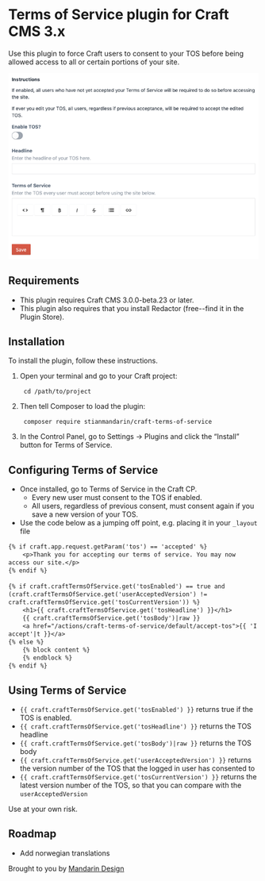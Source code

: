 # Terms of Service plugin for Craft CMS 3.x

Use this plugin to force Craft users to consent to your TOS before being allowed access to all or certain portions of your site.

![Screenshot](resources/img/cp.png)

## Requirements

* This plugin requires Craft CMS 3.0.0-beta.23 or later.
* This plugin also requires that you install Redactor (free--find it in the Plugin Store).

## Installation

To install the plugin, follow these instructions.

1. Open your terminal and go to your Craft project:

        cd /path/to/project

2. Then tell Composer to load the plugin:

        composer require stianmandarin/craft-terms-of-service

3. In the Control Panel, go to Settings → Plugins and click the “Install” button for Terms of Service.

## Configuring Terms of Service

* Once installed, go to Terms of Service in the Craft CP.
  * Every new user must consent to the TOS if enabled.
  * All users, regardless of previous consent, must consent again if you save a new version of your TOS. 
* Use the code below as a jumping off point, e.g. placing it in your `_layout` file

```
{% if craft.app.request.getParam('tos') == 'accepted' %}
    <p>Thank you for accepting our terms of service. You may now access our site.</p>
{% endif %}

{% if craft.craftTermsOfService.get('tosEnabled') == true and (craft.craftTermsOfService.get('userAcceptedVersion') != craft.craftTermsOfService.get('tosCurrentVersion')) %}
    <h1>{{ craft.craftTermsOfService.get('tosHeadline') }}</h1>
    {{ craft.craftTermsOfService.get('tosBody')|raw }}
    <a href="/actions/craft-terms-of-service/default/accept-tos">{{ 'I accept'|t }}</a>
{% else %}
    {% block content %}
    {% endblock %}
{% endif %}
```

## Using Terms of Service

* `{{ craft.craftTermsOfService.get('tosEnabled') }}` returns true if the TOS is enabled.
* `{{ craft.craftTermsOfService.get('tosHeadline') }}` returns the TOS headline
* `{{ craft.craftTermsOfService.get('tosBody')|raw }}` returns the TOS body
* `{{ craft.craftTermsOfService.get('userAcceptedVersion') }}` returns the version number of the TOS that the logged in user has consented to
* `{{ craft.craftTermsOfService.get('tosCurrentVersion') }}` returns the latest version number of the TOS, so that you can compare with the `userAcceptedVersion`

Use at your own risk.

## Roadmap

* Add norwegian translations

Brought to you by [Mandarin Design](https://mandarindesign.no)
